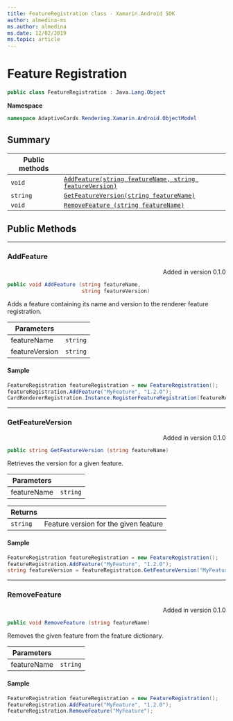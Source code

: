 ```yaml
---
title: FeatureRegistration class - Xamarin.Android SDK
author: almedina-ms
ms.author: almedina
ms.date: 12/02/2019
ms.topic: article
---
```


# Feature Registration

```csharp
public class FeatureRegistration : Java.Lang.Object 
```

**Namespace**
```csharp
namespace AdaptiveCards.Rendering.Xamarin.Android.ObjectModel
```

## Summary

| Public methods | |
| --- | ---- |
| ```void``` | [```AddFeature(string featureName, string featureVersion)```](#addfeature) |
| ```string``` | [```GetFeatureVersion(string featureName)```](#getfeatureversion) |
| ```void``` | [```RemoveFeature (string featureName)```](#removefeature) |

## Public Methods

---

### <a id="addfeature"></a> AddFeature
<p style='text-align:right'>Added in version 0.1.0</p>

```csharp
public void AddFeature (string featureName, 
                        string featureVersion)
```

Adds a feature containing its name and version to the renderer feature registration.

| Parameters | |
| --- | --- |
| featureName | ```string``` |
| featureVersion | ```string``` |

#### Sample

```csharp
FeatureRegistration featureRegistration = new FeatureRegistration();
featureRegistration.AddFeature("MyFeature", "1.2.0");
CardRendererRegistration.Instance.RegisterFeatureRegistration(featureRegistration);
```

---

### <a id="getfeatureversion"></a> GetFeatureVersion
<p style='text-align:right'>Added in version 0.1.0</p>

```csharp
public string GetFeatureVersion (string featureName)
```

Retrieves the version for a given feature. 

| Parameters | |
| --- | --- |
| featureName | ```string``` |

| Returns | |
| --- | --- |
| ```string``` | Feature version for the given feature |

#### Sample

```csharp
FeatureRegistration featureRegistration = new FeatureRegistration();
featureRegistration.AddFeature("MyFeature", "1.2.0");
string featureVersion = featureRegistration.GetFeatureVersion("MyFeature"); // 1.2.0
```

---

### <a id="removefeature"></a> RemoveFeature
<p style='text-align:right'>Added in version 0.1.0</p>

```csharp
public void RemoveFeature (string featureName)
```

Removes the given feature from the feature dictionary.

| Parameters | |
| --- | --- |
| featureName | ```string``` |

#### Sample

```csharp
FeatureRegistration featureRegistration = new FeatureRegistration();
featureRegistration.AddFeature("MyFeature", "1.2.0");
featureRegistration.RemoveFeature("MyFeature");
```